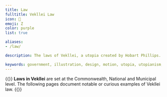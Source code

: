```yaml
---
title: Law
fulltitle: Vekllei Law
icon: 🌸
emoji: Ζ
color: purple
list: true

aliases:
- /law/

description: The laws of Vekllei, a utopia created by Hobart Phillips.

keywords: government, illustration, design, motion, utopia, utopianism, art, comics, comic, hobart, phillips, vekllei, millmint
---
```

{{<note panel>}}
**Laws in Vekllei** are set at the Commonwealth, National and Municipal level. The following pages document notable or curious examples of Vekllei law.
{{</note>}}